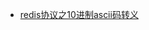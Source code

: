 - [redis协议之10进制ascii码转义](https://github.com/realpeanut/golangSourceCodeRead/blob/main/redigo/redigo_01.md)
